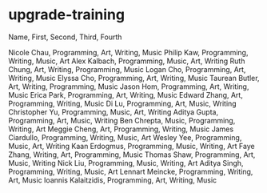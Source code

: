 # upgrade-training
Name, First, Second, Third, Fourth

Nicole Chau, Programming, Art, Writing, Music
Philip Kaw, Programming, Writing, Music, Art
Alex Kalbach, Programming, Music, Art, Writing
Ruth Chung, Art, Writing, Programming, Music
Logan Cho, Programming, Art, Writing, Music
Elyssa Cho, Programming, Art, Writing, Music
Taurean Butler, Art, Writing, Programming, Music
Jason Hom, Programming, Art, Writing, Music
Erica Park, Programming, Art, Writing, Music
Edward Zhang, Art, Programming, Writing, Music
Di Lu, Programming, Art, Music, Writing
Christopher Yu, Programming, Music, Art, Writing
Aditya Gupta, Programming, Art, Music, Writing
Ben Chrepta, Music, Programming, Writing, Art
Meggie Cheng, Art, Programming, Writing, Music
James Ciardullo, Programming, Writing, Music, Art
Wesley Yee, Programming, Music, Art, Writing
Kaan Erdogmus, Programming, Music, Writing, Art
Faye Zhang, Writing, Art, Programming, Music
Thomas Shaw, Programming, Art, Music, Writing
Nick Liu, Programming, Music, Writing, Art
Aditya Singh, Programming, Writing, Music, Art
Lennart Meincke, Programming, Writing, Art, Music
Ioannis Kalaitzidis, Programming, Art, Writing, Music
